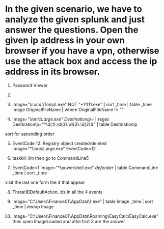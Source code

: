 # In the given scenario, we have to analyze the given splunk and just answer the questions. Open the given ip address in your own browser if you have a vpn, otherwise use the attack box and access the ip address in its browser.

1. Password Viewer

2. 

3. Image="*\\Local\\Temp\\*.exe" NOT "*11111.exe"
| sort _time
| table _time Image OriginalFileName 
| where OriginalFileName != ""

4. Image="*\\IonicLarge.exe" DestinationIp=*
| regex DestinationIp="^\d{1}\.\d{3}\.\d{3}\.\d{2}$"
| table DestinationIp

sort for ascending order

5. EventCode 12: Registry object created/deleted
Image="*\\IonicLarge.exe" EventCode=12

6. taskkill /im then go to CommandLine5

7. EventCode=1 Image="*\\powershell.exe" *defender*
| table CommandLine _time
| sort _time

visit the last one form the 4 that appear

8. ThreatIDDefaultAction_Ids in all the 4 events

9. Image="C:\\Users\\Finance01\\AppData\\*\\*.exe"
| table Image _time
| sort _time
| dedup Image

10. Image="C:\\Users\\Finance01\\AppData\\Roaming\\EasyCalc\\EasyCalc.exe" then open ImageLoaded and athe first 3 are the answer
